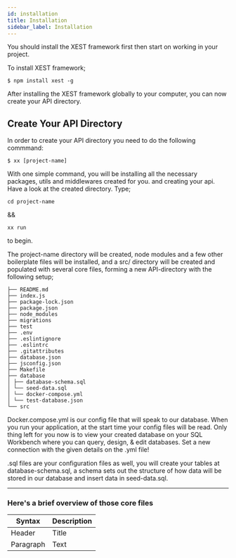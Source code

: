 ```yaml
---
id: installation
title: Installation
sidebar_label: Installation
---
```


You should install the XEST framework first then start on working in your project.

To install XEST framework;

```
$ npm install xest -g
```

After installing the XEST framework globally to your computer, you can now create your API directory.

## Create Your API Directory

In order to create your API directory you need to do the following commmand:

```
$ xx [project-name]
```

With one simple command, you will be installing all the necessary packages, utils and middlewares created for you.
and creating your api. Have a look at the created directory. Type;

```
cd project-name
```

&&

```
xx run
```

to begin.

The project-name directory will be created, node modules and a few other boilerplate files will be installed, and a src/ directory will be created and populated with several core files, forming a new API-directory with the following setup;

```
├── README.md
├── index.js
├── package-lock.json
├── package.json
├── node_modules
├── migrations
├── test
├── .env
├── .eslintignore
├── .eslintrc
├── .gitattributes
├── database.json
├── jsconfig.json
├── Makefile
├── database
│ ├── database-schema.sql
│ └── seed-data.sql
│ └── docker-compose.yml
│ └── test-database.json
└── src
```

Docker.compose.yml is our config file that will speak to our database. When you run your application, at the start time your config files will be read. Only thing left for you now is to view your created database on your SQL Workbench where you can query, design, & edit databases. Set a new connection with the given details on the .yml file!

.sql files are your configuration files as well, you will create your tables at database-schema.sql, a schema sets out the structure of how data will be stored in our database and insert data in seed-data.sql.

---

### Here's a brief overview of those core files

| Syntax    | Description |
| --------- | ----------- |
| Header    | Title       |
| Paragraph | Text        |

<!-- To install an AWE-based application just deploy it on an application server, like Apache Tomcat, Wildfly (old JBoss) or IBM WebSphere

## Optimization

There are several settings which can be defined onto the application server to optimize the access time between client browser and server and between server and databases:

### Server compression

Server compression reduces the size of packages sent to client browser by compressing them in GZIP, which can be uncompressed by all modern browsers.

To activate this setting (in Tomcat) use the following attributes on **server.xml** file:

```xml
<Connector port="[connectorPort]" protocol="HTTP/1.1"
  connectionTimeout="[connectionTimeout]"
  redirectPort="[redirectPort]" compression="on"
  compressionMinSize="128"
  noCompressionUserAgents="gozilla, traviata"
  compressableMimeType="text/html,text/xml,application/json,text/json,text/x-json,text/javascript,application/javascript,application/x-javascript,text/css,application/font-sfnt,image/svg+xml,application/x-font-ttf"/>
```

### Datasources

A datasource is a server-managed connection pool which speeds up the database access. Connection in Apache Tomcat has two steps:

**server.xml**: Define the database connection

```xml
<Resource name="[resourceName]" auth="Container"
  type="javax.sql.DataSource" driverClassName="com.microsoft.sqlserver.jdbc.SQLServerDriver"
  url="[jdbcUrl]"
  username="[databaseUsername]" password="[databasePassword]" maxActive="20" maxIdle="-1"
  maxWait="-1" removeAbandoned="true" logAbandoned="true" validationQuery="select 1 from ope"/>
```

**context.xml**: Define the server endpoint to allow access to the datasource

```xml
<ResourceLink global="[resourceName]" name="[datasourceName]" type="javax.sql.DataSource"/>
```

> **Note:** These optimization settings are *only* for Apache Tomcat. Wildfly and WebSphere have their own settings to enable server compression and datasoures

### Application server hardening

#### Apache Tomcat

We recommend to follow these steps to improve application server security.
*  Follow OWASP security recommendations for Apache Tomcat https://www.owasp.org/index.php/Securing_tomcat
*  Configure HTTPS connection in Tomcat https://tomcat.apache.org/tomcat-8.0-doc/ssl-howto.html. You may need paid SSL certificates (or certificates issued by your CA).
*  Enable extended access logs. Edit server.xml file and add check if the following code is enabled inside host tag:

```xml
<Valve className="org.apache.catalina.valves.AccessLogValve"
    directory="logs" prefix="localhost_access_log." suffix=".txt"
    pattern="common" resolveHosts="false"/>
```

*  Enable clickjacking protection (only for Tomcat version 8 or greater). :
**web.xml**: Uncomment the following code

```xml
<filter>
  <filter-name>httpHeaderSecurity</filter-name>
  <filter-class>org.apache.catalina.filters.HttpHeaderSecurityFilter</filter-class>
  <async-supported>true</async-supported>
</filter>
```

 And add the following code just after the uncommented section:

 ```xml
<filter-mapping>
  <filter-name>httpHeaderSecurity</filter-name>
  <url-pattern>/*</url-pattern>
</filter-mapping>
```

*  If HTTPS is enabled, add a rule to redirect HTTP requests to HTTPS. On web.xml file add the following code at the end of web-app tag (add it inside web-app tag):

```xml
<security-constraint>
 <web-resource-collection>
   <web-resource-name>Secure SSL</web-resource-name>
   <url-pattern>/*</url-pattern>
 </web-resource-collection>
 <user-data-constraint>
   <transport-guarantee>CONFIDENTIAL</transport-guarantee>
 </user-data-constraint>
</security-constraint>
```

 -->
